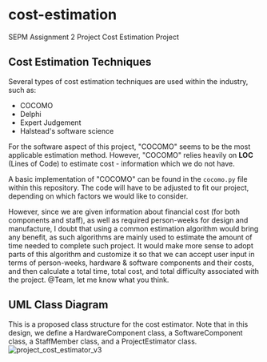 # cost-estimation
SEPM Assignment 2 Project Cost Estimation Project


## Cost Estimation Techniques
Several types of cost estimation techniques are used within the industry, such as:

- COCOMO
- Delphi
- Expert Judgement
- Halstead's software science

For the software aspect of this project, "COCOMO" seems to be the most applicable estimation method. However, "COCOMO" relies heavily on **LOC** (Lines of Code) to estimate cost - information which we do not have.

A basic implementation of "COCOMO" can be found in the `cocomo.py` file within this repository. The code will have to be adjusted to fit our project, depending on which factors we would like to consider.

However, since we are given information about financial cost (for both components and staff), as well as required person-weeks for design and manufacture, I doubt that using a common estimation algorithm would bring any benefit, as such algorithms are mainly used to estimate the amount of time needed to complete such project. It would make more sense to adopt parts of this algorithm and customize it so that we can accept user input in terms of person-weeks, hardware & software components and their costs, and then calculate a total time, total cost, and total difficulty associated with the project. @Team, let me know what you think.

## UML Class Diagram
This is a proposed class structure for the cost estimator. Note that in this design, we define a HardwareComponent class, a SoftwareComponent class, a StaffMember class, and a ProjectEstimator class.
![project_cost_estimator_v3](https://github.com/michaelsammueller/cost-estimation/assets/34138597/de70003b-d9e1-4873-aaf3-3a140760fcf1)


